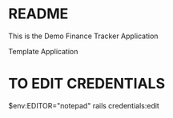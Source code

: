 # README

This is the Demo Finance Tracker Application

Template Application

# TO EDIT CREDENTIALS
$env:EDITOR="notepad"
rails credentials:edit